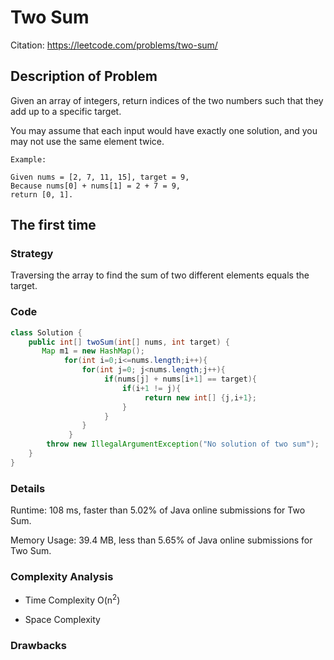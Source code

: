 # Two Sum

Citation: https://leetcode.com/problems/two-sum/  


## Description of Problem

Given an array of integers, return indices of the two numbers such that they add up to a specific target.

You may assume that each input would have exactly one solution, and you may not use the same element twice.


``` 
Example:

Given nums = [2, 7, 11, 15], target = 9,
Because nums[0] + nums[1] = 2 + 7 = 9,
return [0, 1].
```


## The first time

### Strategy 

Traversing the array to find the sum of two different elements equals the target.


### Code
```java
class Solution {
    public int[] twoSum(int[] nums, int target) {
       Map m1 = new HashMap();
            for(int i=0;i<=nums.length;i++){
                for(int j=0; j<nums.length;j++){
                     if(nums[j] + nums[i+1] == target){
                         if(i+1 != j){
                              return new int[] {j,i+1};
                         }
                     }   
                } 
             }
        throw new IllegalArgumentException("No solution of two sum");
    }
}
```


### Details

Runtime: 108 ms, faster than 5.02% of Java online submissions for Two Sum.  

Memory Usage: 39.4 MB, less than 5.65% of Java online submissions for Two Sum.

### Complexity Analysis

+ Time Complexity O(n<sup>2</sup>)

+ Space Complexity

### Drawbacks


